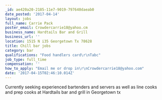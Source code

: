 ```yaml
---
_id: ae420a20-2185-11e7-9019-797640daeab0
date_posted: '2017-04-14'
layout: jobs
full_name: Carrie Pack
poster_email: Crowdercarrie18@yahoo.cm
business_name: Hardtails Bar and Grill
business_url: ''
location: 1515 N i35 Georgetown Tx 78628
title: Chill bar jobs
category: bar
qualifications: "Food handlers card\r\nTabc"
job_type: full_time
compensation: ''
how_to_apply: "Email me or drop in\r\nCrowdercarrie18@yahoo.com"
date: '2017-04-15T02:46:10.014Z'
---
```

Currently seeking experienced bartenders and servers as well as line cooks and prep cooks at Hardtails bar and grill in Georgetown tx
